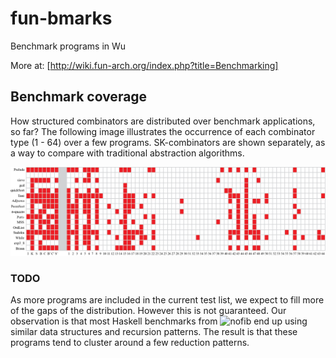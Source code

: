 # fun-bmarks
Benchmark programs in Wu


More at: [http://wiki.fun-arch.org/index.php?title=Benchmarking]


## Benchmark coverage

How structured combinators are distributed over benchmark applications, so far? The following image illustrates the occurrence of each combinator type (1 - 64) over a few programs. SK-combinators are shown separately, as a way to compare with traditional abstraction algorithms. 

![Combinator types over benchmark applications.](/eval/coverage.png)


### TODO

As more programs are included in the current test list, we expect to fill more of the gaps of the distribution. However this is not guaranteed. Our observation is that most Haskell benchmarks from ![nofib](https://github.com/ghc/nofib/) end up using similar data structures and recursion patterns. The result is that these programs tend to cluster around a few reduction patterns.
